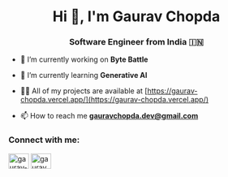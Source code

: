 <h1 align="center">Hi 👋, I'm Gaurav Chopda</h1>
<h3 align="center">Software Engineer from India 🇮🇳</h3>

- 🔭 I’m currently working on **Byte Battle**

- 🌱 I’m currently learning **Generative AI**

- 👨‍💻 All of my projects are available at [https://gaurav-chopda.vercel.app/](https://gaurav-chopda.vercel.app/)

- 📫 How to reach me **gauravchopda.dev@gmail.com**

<h3 align="left">Connect with me:</h3>
<p align="left">
<a href="https://linkedin.com/in/gaurav-chopada" target="blank"><img align="center" src="https://raw.githubusercontent.com/rahuldkjain/github-profile-readme-generator/master/src/images/icons/Social/linked-in-alt.svg" alt="gaurav-chopada" height="30" width="40" /></a>
<a href="https://instagram.com/gaurav.chopada" target="blank"><img align="center" src="https://raw.githubusercontent.com/rahuldkjain/github-profile-readme-generator/master/src/images/icons/Social/instagram.svg" alt="gaurav.chopada" height="30" width="40" /></a>
</p>
